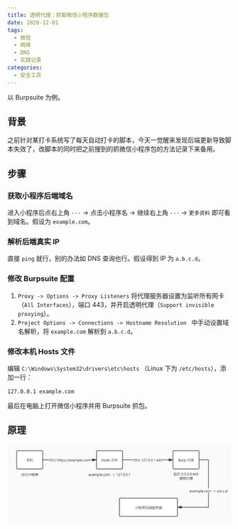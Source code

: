 ```yaml
---
title: 透明代理：抓取微信小程序数据包
date: 2020-12-01
tags:
  - 微信
  - 网络
  - DNS
  - 实践记录
categories:
  - 安全工具
---
```


以 Burpsuite 为例。

<!--more-->

## 背景

之前针对某打卡系统写了每天自动打卡的脚本，今天一觉醒来发现后端更新导致脚本失效了，改脚本的同时把之前搜到的抓微信小程序包的方法记录下来备用。

## 步骤

### 获取小程序后端域名

进入小程序后点右上角 `···` -> 点击小程序名 -> 继续右上角 `···` -> `更多资料` 即可看到域名。假设为 `example.com`。

### 解析后端真实 IP

直接 `ping` 就行，别的办法如 DNS 查询也行。假设得到 IP 为 `a.b.c.d`。

### 修改 Burpsuite 配置

1. `Proxy -> Options -> Proxy Listeners` 将代理服务器设置为监听所有网卡（`All Interfaces`），端口 443，并开启透明代理（`Support invisible proxying`）。
2. `Project Options -> Connections -> Hostname Resolution ` 中手动设置域名解析，将 `example.com` 解析到 `a.b.c.d`。

### 修改本机 Hosts 文件

编辑 `C:\Windows\System32\drivers\etc\hosts` （Linux 下为 `/etc/hosts`），添加一行：

```
127.0.0.1 example.com
```

最后在电脑上打开微信小程序并用 Burpsuite 抓包。

## 原理

![图 1｜原理示意图](feature.png)
